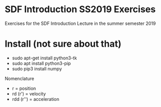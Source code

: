 # SDF Introduction SS2019 Exercises

Exercises for the SDF Introduction Lecture in the summer semester 2019


# Install (not sure about that)
* sudo apt-get install python3-tk
* sudo apt install python3-pip
* sudo pip3 install numpy

Nomenclature
* r = position
* rd (r') = velocity
* rdd (r'') = acceleration